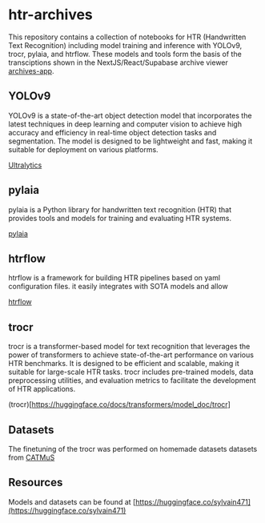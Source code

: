 # htr-archives

This repository contains a collection of notebooks for HTR (Handwritten Text Recognition) including model training and inference with YOLOv9, trocr, pylaia, and htrflow. These models and tools form the basis of the transciptions shown in the NextJS/React/Supabase archive viewer [archives-app](https://https://archives-app.vercel.app).

## YOLOv9

YOLOv9 is a state-of-the-art object detection model that incorporates the latest techniques in deep learning and computer vision to achieve high accuracy and efficiency in real-time object detection tasks and segmentation. The model is designed to be lightweight and fast, making it suitable for deployment on various platforms.

[Ultralytics](https://github.com/ultralytics/ultralytics)

## pylaia

pylaia is a Python library for handwritten text recognition (HTR) that provides tools and models for training and evaluating HTR systems. 

[pylaia](https://gitlab.teklia.com/atr/pylaia)

## htrflow

htrflow is a framework for building HTR pipelines based on yaml configuration files. it easily integrates with SOTA models and allow  

[htrflow](https://github.com/AI-Riksarkivet/htrflow)

## trocr

trocr is a transformer-based model for text recognition that leverages the power of transformers to achieve state-of-the-art performance on various HTR benchmarks. It is designed to be efficient and scalable, making it suitable for large-scale HTR tasks. trocr includes pre-trained models, data preprocessing utilities, and evaluation metrics to facilitate the development of HTR applications.

(trocr)[https://huggingface.co/docs/transformers/model_doc/trocr]

## Datasets

The finetuning of the trocr was performed on homemade datasets datasets from [CATMuS](https://huggingface.co/CATMuS)

## Resources

Models and datasets can be found at [https://huggingface.co/sylvain471](https://huggingface.co/sylvain471)
